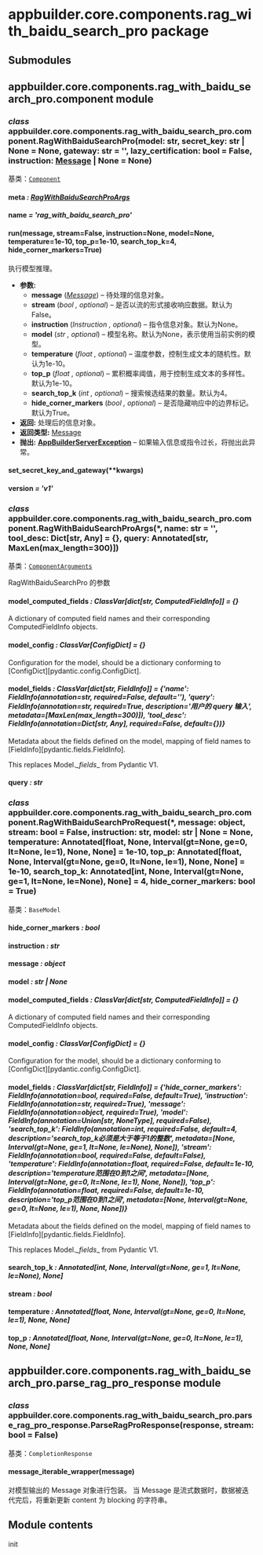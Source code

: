 # appbuilder.core.components.rag_with_baidu_search_pro package

## Submodules

## appbuilder.core.components.rag_with_baidu_search_pro.component module

### *class* appbuilder.core.components.rag_with_baidu_search_pro.component.RagWithBaiduSearchPro(model: str, secret_key: str | None = None, gateway: str = '', lazy_certification: bool = False, instruction: [Message](appbuilder.core.md#appbuilder.core.message.Message) | None = None)

基类：[`Component`](appbuilder.core.md#appbuilder.core.component.Component)

#### meta *: [RagWithBaiduSearchProArgs](#appbuilder.core.components.rag_with_baidu_search_pro.component.RagWithBaiduSearchProArgs)*

#### name *= 'rag_with_baidu_search_pro'*

#### run(message, stream=False, instruction=None, model=None, temperature=1e-10, top_p=1e-10, search_top_k=4, hide_corner_markers=True)

执行模型推理。

* **参数:**
  * **message** ([*Message*](appbuilder.md#appbuilder.Message)) – 待处理的信息对象。
  * **stream** (*bool* *,* *optional*) – 是否以流的形式接收响应数据。默认为False。
  * **instruction** (*Instruction* *,* *optional*) – 指令信息对象。默认为None。
  * **model** (*str* *,* *optional*) – 模型名称。默认为None，表示使用当前实例的模型。
  * **temperature** (*float* *,* *optional*) – 温度参数，控制生成文本的随机性。默认为1e-10。
  * **top_p** (*float* *,* *optional*) – 累积概率阈值，用于控制生成文本的多样性。默认为1e-10。
  * **search_top_k** (*int* *,* *optional*) – 搜索候选结果的数量。默认为4。
  * **hide_corner_markers** (*bool* *,* *optional*) – 是否隐藏响应中的边界标记。默认为True。
* **返回:**
  处理后的信息对象。
* **返回类型:**
  [Message](appbuilder.md#appbuilder.Message)
* **抛出:**
  [**AppBuilderServerException**](appbuilder.md#appbuilder.AppBuilderServerException) – 如果输入信息或指令过长，将抛出此异常。

#### set_secret_key_and_gateway(\*\*kwargs)

#### version *= 'v1'*

### *class* appbuilder.core.components.rag_with_baidu_search_pro.component.RagWithBaiduSearchProArgs(\*, name: str = '', tool_desc: Dict[str, Any] = {}, query: Annotated[str, MaxLen(max_length=300)])

基类：[`ComponentArguments`](appbuilder.core.md#appbuilder.core.component.ComponentArguments)

RagWithBaiduSearchPro 的参数

#### model_computed_fields *: ClassVar[dict[str, ComputedFieldInfo]]* *= {}*

A dictionary of computed field names and their corresponding ComputedFieldInfo objects.

#### model_config *: ClassVar[ConfigDict]* *= {}*

Configuration for the model, should be a dictionary conforming to [ConfigDict][pydantic.config.ConfigDict].

#### model_fields *: ClassVar[dict[str, FieldInfo]]* *= {'name': FieldInfo(annotation=str, required=False, default=''), 'query': FieldInfo(annotation=str, required=True, description='用户的 query 输入', metadata=[MaxLen(max_length=300)]), 'tool_desc': FieldInfo(annotation=Dict[str, Any], required=False, default={})}*

Metadata about the fields defined on the model,
mapping of field names to [FieldInfo][pydantic.fields.FieldInfo].

This replaces Model._\_fields_\_ from Pydantic V1.

#### query *: str*

### *class* appbuilder.core.components.rag_with_baidu_search_pro.component.RagWithBaiduSearchProRequest(\*, message: object, stream: bool = False, instruction: str, model: str | None = None, temperature: Annotated[float, None, Interval(gt=None, ge=0, lt=None, le=1), None, None] = 1e-10, top_p: Annotated[float, None, Interval(gt=None, ge=0, lt=None, le=1), None, None] = 1e-10, search_top_k: Annotated[int, None, Interval(gt=None, ge=1, lt=None, le=None), None] = 4, hide_corner_markers: bool = True)

基类：`BaseModel`

#### hide_corner_markers *: bool*

#### instruction *: str*

#### message *: object*

#### model *: str | None*

#### model_computed_fields *: ClassVar[dict[str, ComputedFieldInfo]]* *= {}*

A dictionary of computed field names and their corresponding ComputedFieldInfo objects.

#### model_config *: ClassVar[ConfigDict]* *= {}*

Configuration for the model, should be a dictionary conforming to [ConfigDict][pydantic.config.ConfigDict].

#### model_fields *: ClassVar[dict[str, FieldInfo]]* *= {'hide_corner_markers': FieldInfo(annotation=bool, required=False, default=True), 'instruction': FieldInfo(annotation=str, required=True), 'message': FieldInfo(annotation=object, required=True), 'model': FieldInfo(annotation=Union[str, NoneType], required=False), 'search_top_k': FieldInfo(annotation=int, required=False, default=4, description='search_top_k必须是大于等于1的整数', metadata=[None, Interval(gt=None, ge=1, lt=None, le=None), None]), 'stream': FieldInfo(annotation=bool, required=False, default=False), 'temperature': FieldInfo(annotation=float, required=False, default=1e-10, description='temperature范围在0到1之间', metadata=[None, Interval(gt=None, ge=0, lt=None, le=1), None, None]), 'top_p': FieldInfo(annotation=float, required=False, default=1e-10, description='top_p范围在0到1之间', metadata=[None, Interval(gt=None, ge=0, lt=None, le=1), None, None])}*

Metadata about the fields defined on the model,
mapping of field names to [FieldInfo][pydantic.fields.FieldInfo].

This replaces Model._\_fields_\_ from Pydantic V1.

#### search_top_k *: Annotated[int, None, Interval(gt=None, ge=1, lt=None, le=None), None]*

#### stream *: bool*

#### temperature *: Annotated[float, None, Interval(gt=None, ge=0, lt=None, le=1), None, None]*

#### top_p *: Annotated[float, None, Interval(gt=None, ge=0, lt=None, le=1), None, None]*

## appbuilder.core.components.rag_with_baidu_search_pro.parse_rag_pro_response module

### *class* appbuilder.core.components.rag_with_baidu_search_pro.parse_rag_pro_response.ParseRagProResponse(response, stream: bool = False)

基类：`CompletionResponse`

#### message_iterable_wrapper(message)

对模型输出的 Message 对象进行包装。
当 Message 是流式数据时，数据被迭代完后，将重新更新 content 为 blocking 的字符串。

## Module contents

init
